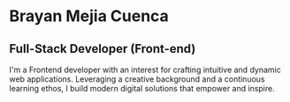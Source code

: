 # Brayan Mejia Cuenca

## Full-Stack Developer (Front-end)

I'm a Frontend developer with an interest for crafting intuitive and dynamic web applications. Leveraging a creative background and a continuous learning ethos, I build modern digital solutions that empower and inspire.
